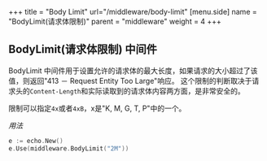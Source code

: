 +++
title = "Body Limit"
url="/middleware/body-limit"
[menu.side]
  name = "BodyLimit(请求体限制)"
  parent = "middleware"
  weight = 4
+++

## BodyLimit(请求体限制) 中间件

BodyLimit 中间件用于设置允许的请求体的最大长度，如果请求的大小超过了该值，则返回"413 － Request Entity Too Large"响应。
这个限制的判断取决于请求头的`Content-Length`和实际读取到的请求体内容两方面，是非常安全的。

限制可以指定`4x`或者`4xB`，x是"K, M, G, T, P"中的一个。

*用法*

```go
e := echo.New()
e.Use(middleware.BodyLimit("2M"))
```
